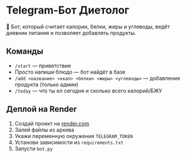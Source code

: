 # Telegram-Бот Диетолог

🤖 Бот, который считает калории, белки, жиры и углеводы, ведёт дневник питания и позволяет добавлять продукты.

## Команды

- `/start` — приветствие
- Просто напиши блюдо — бот найдёт в базе
- `/add <название> <ккал> <белки> <жиры> <углеводы>` — добавление продукта (только админ)
- `/today` — что ты ел сегодня и сколько всего калорий/БЖУ

## Деплой на Render

1. Создай проект на [render.com](https://render.com)
2. Залей файлы из архива
3. Укажи переменную окружения `TELEGRAM_TOKEN`
4. Установи зависимости из `requirements.txt`
5. Запусти `bot.py`
